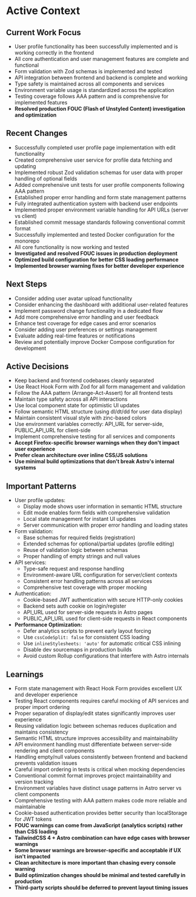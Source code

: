 # Active Context

## Current Work Focus

- User profile functionality has been successfully implemented and is working correctly in the
  frontend
- All core authentication and user management features are complete and functional
- Form validation with Zod schemas is implemented and tested
- API integration between frontend and backend is complete and working
- Type safety is maintained across all components and services
- Environment variable usage is standardized across the application
- Testing coverage follows AAA pattern and is comprehensive for implemented features
- **Resolved production FOUC (Flash of Unstyled Content) investigation and optimization**

## Recent Changes

- Successfully completed user profile page implementation with edit functionality
- Created comprehensive user service for profile data fetching and updating
- Implemented robust Zod validation schemas for user data with proper handling of optional fields
- Added comprehensive unit tests for user profile components following AAA pattern
- Established proper error handling and form state management patterns
- Fully integrated authentication system with backend user endpoints
- Implemented proper environment variable handling for API URLs (server vs client)
- Established commit message standards following conventional commit format
- Successfully implemented and tested Docker configuration for the monorepo
- All core functionality is now working and tested
- **Investigated and resolved FOUC issues in production deployment**
- **Optimized build configuration for better CSS loading performance**
- **Implemented browser warning fixes for better developer experience**

## Next Steps

- Consider adding user avatar upload functionality
- Consider enhancing the dashboard with additional user-related features
- Implement password change functionality in a dedicated flow
- Add more comprehensive error handling and user feedback
- Enhance test coverage for edge cases and error scenarios
- Consider adding user preferences or settings management
- Evaluate adding real-time features or notifications
- Review and potentially improve Docker Compose configuration for development

## Active Decisions

- Keep backend and frontend codebases cleanly separated
- Use React Hook Form with Zod for all form management and validation
- Follow the AAA pattern (Arrange-Act-Assert) for all frontend tests
- Maintain type safety across all API interactions
- Use local component state for optimistic UI updates
- Follow semantic HTML structure (using dl/dt/dd for user data display)
- Maintain consistent visual style with zinc-based colors
- Use environment variables correctly: API_URL for server-side, PUBLIC_API_URL for client-side
- Implement comprehensive testing for all services and components
- **Accept Firefox-specific browser warnings when they don't impact user experience**
- **Prefer clean architecture over inline CSS/JS solutions**
- **Use minimal build optimizations that don't break Astro's internal systems**

## Important Patterns

- User profile updates:
  - Display mode shows user information in semantic HTML structure
  - Edit mode enables form fields with comprehensive validation
  - Local state management for instant UI updates
  - Server communication with proper error handling and loading states
- Form validation:
  - Base schemas for required fields (registration)
  - Extended schemas for optional/partial updates (profile editing)
  - Reuse of validation logic between schemas
  - Proper handling of empty strings and null values
- API services:
  - Type-safe request and response handling
  - Environment-aware URL configuration for server/client contexts
  - Consistent error handling patterns across all services
  - Comprehensive test coverage with proper mocking
- Authentication:
  - Cookie-based JWT authentication with secure HTTP-only cookies
  - Backend sets auth cookie on login/register
  - API_URL used for server-side requests in Astro pages
  - PUBLIC_API_URL used for client-side requests in React components
- **Performance Optimization:**
  - Defer analytics scripts to prevent early layout forcing
  - Use `cssCodeSplit: false` for consistent CSS loading
  - Use `inlineStylesheets: 'auto'` for automatic critical CSS inlining
  - Disable dev sourcemaps in production builds
  - Avoid custom Rollup configurations that interfere with Astro internals

## Learnings

- Form state management with React Hook Form provides excellent UX and developer experience
- Testing React components requires careful mocking of API services and proper import ordering
- Proper separation of display/edit states significantly improves user experience
- Reusing validation logic between schemas reduces duplication and maintains consistency
- Semantic HTML structure improves accessibility and maintainability
- API environment handling must differentiate between server-side rendering and client components
- Handling empty/null values consistently between frontend and backend prevents validation issues
- Careful import ordering in tests is critical when mocking dependencies
- Conventional commit format improves project maintainability and version tracking
- Environment variables have distinct usage patterns in Astro server vs client components
- Comprehensive testing with AAA pattern makes code more reliable and maintainable
- Cookie-based authentication provides better security than localStorage for JWT tokens
- **FOUC warnings can come from JavaScript (analytics scripts) rather than CSS loading**
- **TailwindCSS 4 + Astro combination can have edge cases with browser warnings**
- **Some browser warnings are browser-specific and acceptable if UX isn't impacted**
- **Clean architecture is more important than chasing every console warning**
- **Build optimization changes should be minimal and tested carefully in production**
- **Third-party scripts should be deferred to prevent layout timing issues**
